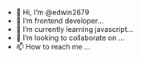 - 👋 Hi, I’m @edwin2679
- 👀 I’m  frontend developer...
- 🌱 I’m currently learning  javascript...
- 💞️ I’m looking to collaborate on ...
- 📫 How to reach me ...

<!---
edwin2679/edwin2679 is a ✨ special ✨ repository because its `README.md` (this file) appears on your GitHub profile.
You can click the Preview link to take a look at your changes.
--->
